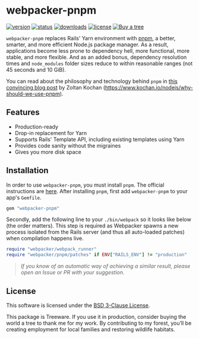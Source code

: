 # webpacker-pnpm

[![version](https://img.shields.io/gem/v/webpacker-pnpm?label=version&style=flat-square)](https://rubygems.org/gems/webpacker-pnpm)
[![status](https://img.shields.io/github/actions/workflow/status/thearchitector/webpacker-pnpm/ci.yaml?label=tests&style=flat-square)](https://travis-ci.org/github/thearchitector/webpacker-pnpm)
[![downloads](https://img.shields.io/gem/dt/webpacker-pnpm?style=flat-square)](https://rubygems.org/gems/webpacker-pnpm)
[![license](https://img.shields.io/github/license/thearchitector/webpacker-pnpm?style=flat-square)](LICENSE)
[![Buy a tree](https://img.shields.io/badge/Treeware-%F0%9F%8C%B3-lightgreen?style=flat-square)](https://ecologi.com/eliasgabriel?r=6128126916bfab8bd051026c)

`webpacker-pnpm` replaces Rails' Yarn environment with [pnpm](https://pnpm.io), a better, smarter, and more efficient Node.js package manager. As a result, applications become less prone to dependency hell, more functional, more stable, and more flexible. And as an added bonus, dependency resolution times and `node_modules` folder sizes reduce to within reasonable ranges (not 45 seconds and 10 GiB).

You can read about the philosophy and technology behind `pnpm` in [this convincing blog post](https://www.kochan.io/nodejs/why-should-we-use-pnpm) by Zoltan Kochan (<https://www.kochan.io/nodejs/why-should-we-use-pnpm>).

## Features

- Production-ready
- Drop-in replacement for Yarn
- Supports Rails' Template API, including existing templates using Yarn
- Provides code sanity without the migraines
- Gives you more disk space

## Installation

In order to use `webpacker-pnpm`, you must install `pnpm`. The official instructions are [here](https://pnpm.io/installation). After installing `pnpm`, first add `webpacker-pnpm` to your app's `Gemfile`.

```ruby
gem "webpacker-pnpm"
```

Secondly, add the following line to your `./bin/webpack` so it looks like below (the order matters). This step is required as Webpacker spawns a new process isolated from the Rails server (and thus all auto-loaded patches) when compilation happens live.

```ruby
require "webpacker/webpack_runner"
require "webpacker/pnpm/patches" if ENV["RAILS_ENV"] != "production"
```

> _If you know of an automatic way of achieving a similar result, please open an Issue or PR with your suggestion._

## License

This software is licensed under the [BSD 3-Clause License](LICENSE).

This package is Treeware. If you use it in production, consider buying the world a tree to thank me for my work. By contributing to my forest, you’ll be creating employment for local families and restoring wildlife habitats.
